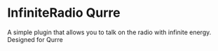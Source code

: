 # InfiniteRadio Qurre
A simple plugin that allows you to talk on the radio with infinite energy.
Designed for Qurre
